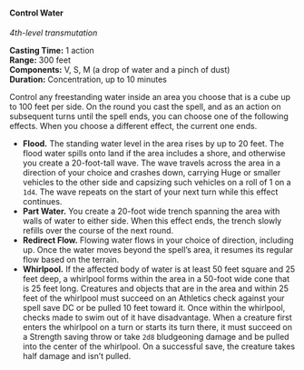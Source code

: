 #### Control Water
<!-- markdownlint-disable link-image-reference-definitions -->
[_metadata_:spell_name]:- "Control Water"
[_metadata_:spell_level]:- "4"
[_metadata_:spell_school]:- "transmutation"
[_metadata_:ritual]:- "false"
[_metadata_:casting_time_amount]:- "1"
[_metadata_:casting_time_unit]:- "action"
[_metadata_:range]:- "300 feet"
[_metadata_:target]:- "A cube of water, up to 100 feet per side"
[_metadata_:components_verbal]:- "true"
[_metadata_:components_somatic]:- "true"
[_metadata_:components_material]:- "true"
[_metadata_:components_material_description]:- "a drop of water and a pinch of dust"
[_metadata_:duration]:- "10 minutes"
[_metadata_:concentration]:- "true"
[_metadata_:saving_throw]:- "Strength"
[_metadata_:saving_throw_success]:- "halves_damage"
[_metadata_:damage_formula]:- "2d8"
[_metadata_:damage_type]:- "bludgeoning"
[_metadata_:compared_to_wotc_srd_5.1]:- "mechanics_different_wording_different"
[_metadata_:compared_to_a5e_srd]:- "mechanics_same_wording_different"
<!-- markdownlint-disable-next-line no-emphasis-as-heading -->
_4th-level transmutation_

**Casting Time:** 1 action \
**Range:** 300 feet \
**Components:** V, S, M (a drop of water and a pinch of dust) \
**Duration:** Concentration, up to 10 minutes

Control any freestanding water inside an area you choose that is a cube up to 100 feet per side.
On the round you cast the spell, and as an action on subsequent turns until the spell ends, you can choose one of the following effects.
When you choose a different effect, the current one ends.

- **Flood.**
  The standing water level in the area rises by up to 20 feet.
  The flood water spills onto land if the area includes a shore, and otherwise you create a 20-foot-tall wave.
  The wave travels across the area in a direction of your choice and crashes down, carrying Huge or smaller vehicles to the other side and capsizing such vehicles on a roll of 1 on a `1d4`.
  The wave repeats on the start of your next turn while this effect continues.
- **Part Water.**
  You create a 20-foot wide trench spanning the area with walls of water to either side.
  When this effect ends, the trench slowly refills over the course of the next round.
- **Redirect Flow.**
  Flowing water flows in your choice of direction, including up.
  Once the water moves beyond the spell’s area, it resumes its regular flow based on the terrain.
- **Whirlpool.**
  If the affected body of water is at least 50 feet square and 25 feet deep, a whirlpool forms within the area in a 50-foot wide cone that is 25 feet long.
  Creatures and objects that are in the area and within 25 feet of the whirlpool must succeed on an Athletics check against your spell save DC or be pulled 10 feet toward it.
  Once within the whirlpool, checks made to swim out of it have disadvantage.
  When a creature first enters the whirlpool on a turn or starts its turn there, it must succeed on a Strength saving throw or take `2d8` bludgeoning damage and be pulled into the center of the whirlpool.
  On a successful save, the creature takes half damage and isn’t pulled.
